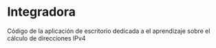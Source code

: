 # Integradora
Código de la aplicación de escritorio dedicada a el aprendizaje sobre el cálculo de direcciones IPv4
